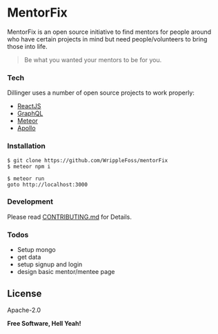 # MentorFix
MentorFix is an open source initiative to find mentors for people around who have certain projects in mind but need people/volunteers to bring those into life.

> Be what you wanted your mentors to be for you. 

### Tech

Dillinger uses a number of open source projects to work properly:

* [ReactJS](https://reactjs.org/)
* [GraphQL](https://www.graphql.com/)
* [Meteor](https://www.meteor.com/)
* [Apollo](https://www.apollographql.com/)

### Installation
```
$ git clone https://github.com/WrippleFoss/mentorFix
$ meteor npm i
```
```
$ meteor run
goto http://localhost:3000
```

### Development
Please read [CONTRIBUTING.md](https://github.com/WrippleFoss/mentorFix/blob/master/contribution.md) for Details.

### Todos
* Setup mongo
* get data
* setup signup and login
* design basic mentor/mentee page

License
----
Apache-2.0


**Free Software, Hell Yeah!**
